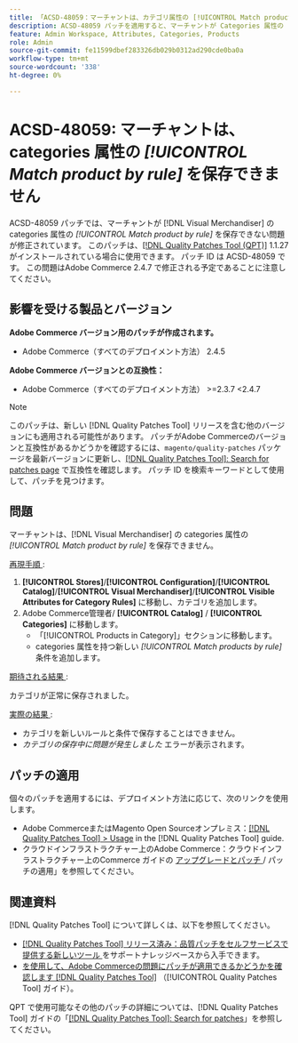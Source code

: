 ```yaml
---
title: 「ACSD-48059：マーチャントは、カテゴリ属性の [!UICONTROL Match product by rule] を保存できない。」
description: ACSD-48059 パッチを適用すると、マーチャントが Categories 属性の [!UICONTROL Match product by rule] を保存できないAdobe Commerceの問題が修正されます。
feature: Admin Workspace, Attributes, Categories, Products
role: Admin
source-git-commit: fe11599dbef283326db029b0312ad290cde0ba0a
workflow-type: tm+mt
source-wordcount: '338'
ht-degree: 0%

---
```


# ACSD-48059: マーチャントは、categories 属性の *[!UICONTROL Match product by rule]* を保存できません

ACSD-48059 パッチでは、マーチャントが [!DNL Visual Merchandiser] の categories 属性の *[!UICONTROL Match product by rule]* を保存できない問題が修正されています。 このパッチは、[[!DNL Quality Patches Tool (QPT)]](https://experienceleague.adobe.com/ja/docs/commerce-knowledge-base/kb/announcements/commerce-announcements/magento-quality-patches-released-new-tool-to-self-serve-quality-patches) 1.1.27 がインストールされている場合に使用できます。 パッチ ID は ACSD-48059 です。 この問題はAdobe Commerce 2.4.7 で修正される予定であることに注意してください。

## 影響を受ける製品とバージョン

**Adobe Commerce バージョン用のパッチが作成されます。**

* Adobe Commerce（すべてのデプロイメント方法） 2.4.5

**Adobe Commerce バージョンとの互換性：**

* Adobe Commerce（すべてのデプロイメント方法） >=2.3.7 &lt;2.4.7

>[!NOTE]
>
>このパッチは、新しい [!DNL Quality Patches Tool] リリースを含む他のバージョンにも適用される可能性があります。 パッチがAdobe Commerceのバージョンと互換性があるかどうかを確認するには、`magento/quality-patches` パッケージを最新バージョンに更新し、[[!DNL Quality Patches Tool]: Search for patches page](https://experienceleague.adobe.com/tools/commerce-quality-patches/index.html?lang=ja) で互換性を確認します。 パッチ ID を検索キーワードとして使用して、パッチを見つけます。

## 問題

マーチャントは、[!DNL Visual Merchandiser] の categories 属性の *[!UICONTROL Match product by rule]* を保存できません。

<u> 再現手順 </u>:

1. **[!UICONTROL Stores]**/**[!UICONTROL Configuration]**/**[!UICONTROL Catalog]**/**[!UICONTROL Visual Merchandiser]**/**[!UICONTROL Visible Attributes for Category Rules]** に移動し、カテゴリを追加します。
1. Adobe Commerce管理者/ **[!UICONTROL Catalog]** / **[!UICONTROL Categories]** に移動します。
   * 「[!UICONTROL Products in Category]」セクションに移動します。
   * categories 属性を持つ新しい *[!UICONTROL Match products by rule]* 条件を追加します。

<u> 期待される結果 </u>:

カテゴリが正常に保存されました。

<u> 実際の結果 </u>:

* カテゴリを新しいルールと条件で保存することはできません。
* *カテゴリの保存中に問題が発生しました* エラーが表示されます。

## パッチの適用

個々のパッチを適用するには、デプロイメント方法に応じて、次のリンクを使用します。

* Adobe CommerceまたはMagento Open Sourceオンプレミス：[[!DNL Quality Patches Tool] > Usage](/help/tools/quality-patches-tool/usage.md) in the [!DNL Quality Patches Tool] guide.
* クラウドインフラストラクチャー上のAdobe Commerce：クラウドインフラストラクチャー上のCommerce ガイドの [ アップグレードとパッチ ](https://experienceleague.adobe.com/docs/commerce-cloud-service/user-guide/develop/upgrade/apply-patches.html?lang=ja)/ パッチの適用」を参照してください。

## 関連資料

[!DNL Quality Patches Tool] について詳しくは、以下を参照してください。

* [[!DNL Quality Patches Tool]  リリース済み：品質パッチをセルフサービスで提供する新しいツール ](https://experienceleague.adobe.com/ja/docs/commerce-knowledge-base/kb/announcements/commerce-announcements/magento-quality-patches-released-new-tool-to-self-serve-quality-patches) をサポートナレッジベースから入手できます。
* [ を使用して、Adobe Commerceの問題にパッチが適用できるかどうかを確認します  [!DNL Quality Patches Tool]](/help/tools/quality-patches-tool/patches-available-in-qpt/check-patch-for-magento-issue-with-magento-quality-patches.md) （[!UICONTROL Quality Patches Tool] ガイド）。


QPT で使用可能なその他のパッチの詳細については、[!DNL Quality Patches Tool] ガイドの「[[!DNL Quality Patches Tool]: Search for patches](https://experienceleague.adobe.com/tools/commerce-quality-patches/index.html?lang=ja)」を参照してください。
